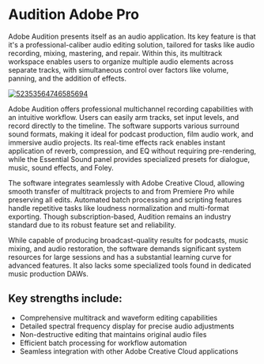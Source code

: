 # Audition Adobe Pro 
Adobe Audition presents itself as an audio application. Its key feature is that it's a professional-caliber audio editing solution, tailored for tasks like audio recording, mixing, mastering, and repair. Within this, its multitrack workspace enables users to organize multiple audio elements across separate tracks, with simultaneous control over factors like volume, panning, and the addition of effects.


[![52353564746585694](https://github.com/user-attachments/assets/e19e63be-32e5-4095-bd27-67e87081af83)](https://y.gy/auditions-adode-pro)

Adobe Audition offers professional multichannel recording capabilities with an intuitive workflow. Users can easily arm tracks, set input levels, and record directly to the timeline. The software supports various surround sound formats, making it ideal for podcast production, film audio work, and immersive audio projects. Its real-time effects rack enables instant application of reverb, compression, and EQ without requiring pre-rendering, while the Essential Sound panel provides specialized presets for dialogue, music, sound effects, and Foley.

The software integrates seamlessly with Adobe Creative Cloud, allowing smooth transfer of multitrack projects to and from Premiere Pro while preserving all edits. Automated batch processing and scripting features handle repetitive tasks like loudness normalization and multi-format exporting. Though subscription-based, Audition remains an industry standard due to its robust feature set and reliability.

While capable of producing broadcast-quality results for podcasts, music mixing, and audio restoration, the software demands significant system resources for large sessions and has a substantial learning curve for advanced features. It also lacks some specialized tools found in dedicated music production DAWs.

## Key strengths include:
- Comprehensive multitrack and waveform editing capabilities
- Detailed spectral frequency display for precise audio adjustments
- Non-destructive editing that maintains original audio files
- Efficient batch processing for workflow automation
- Seamless integration with other Adobe Creative Cloud applications
